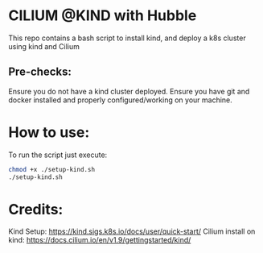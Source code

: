 # CILIUM @KIND with Hubble

This repo contains a bash script to install kind, and deploy a k8s cluster using kind and Cilium

## Pre-checks:

Ensure you do not have a kind cluster deployed.
Ensure you have git and docker installed and properly configured/working on your machine.

# How to use:

To run the script just execute:

```bash
chmod +x ./setup-kind.sh
./setup-kind.sh
```

# Credits:

Kind Setup: https://kind.sigs.k8s.io/docs/user/quick-start/
Cilium install on kind: https://docs.cilium.io/en/v1.9/gettingstarted/kind/
